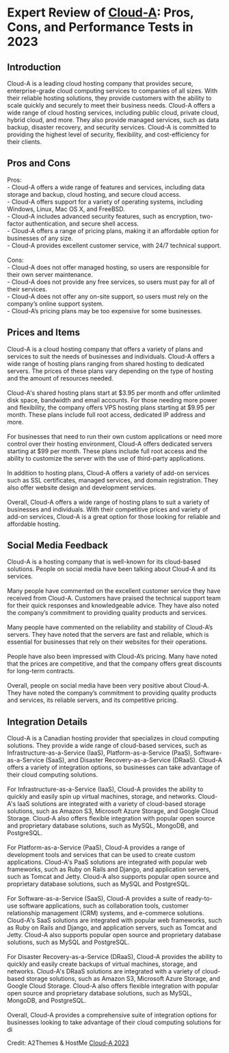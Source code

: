 <h1>Expert Review of <a href="https://a2themes.com/cloud-a-reviews">Cloud-A</a>: Pros, Cons, and Performance Tests in 2023</h1>
<h2>Introduction</h2>
Cloud-A is a leading cloud hosting company that provides secure, enterprise-grade cloud computing services to companies of all sizes. With their reliable hosting solutions, they provide customers with the ability to scale quickly and securely to meet their business needs. Cloud-A offers a wide range of cloud hosting services, including public cloud, private cloud, hybrid cloud, and more. They also provide managed services, such as data backup, disaster recovery, and security services. Cloud-A is committed to providing the highest level of security, flexibility, and cost-efficiency for their clients.
<h2>Pros and Cons</h2>
Pros: <br>- Cloud-A offers a wide range of features and services, including data storage and backup, cloud hosting, and secure cloud access. <br>- Cloud-A offers support for a variety of operating systems, including Windows, Linux, Mac OS X, and FreeBSD.<br>- Cloud-A includes advanced security features, such as encryption, two-factor authentication, and secure shell access.<br>- Cloud-A offers a range of pricing plans, making it an affordable option for businesses of any size.<br>- Cloud-A provides excellent customer service, with 24/7 technical support.<br><br>Cons:<br>- Cloud-A does not offer managed hosting, so users are responsible for their own server maintenance.<br>- Cloud-A does not provide any free services, so users must pay for all of their services.<br>- Cloud-A does not offer any on-site support, so users must rely on the company’s online support system.<br>- Cloud-A’s pricing plans may be too expensive for some businesses.
<h2>Prices and Items</h2>
Cloud-A is a cloud hosting company that offers a variety of plans and services to suit the needs of businesses and individuals. Cloud-A offers a wide range of hosting plans ranging from shared hosting to dedicated servers. The prices of these plans vary depending on the type of hosting and the amount of resources needed.<br><br>Cloud-A's shared hosting plans start at $3.95 per month and offer unlimited disk space, bandwidth and email accounts. For those needing more power and flexibility, the company offers VPS hosting plans starting at $9.95 per month. These plans include full root access, dedicated IP address and more.<br><br>For businesses that need to run their own custom applications or need more control over their hosting environment, Cloud-A offers dedicated servers starting at $99 per month. These plans include full root access and the ability to customize the server with the use of third-party applications.<br><br>In addition to hosting plans, Cloud-A offers a variety of add-on services such as SSL certificates, managed services, and domain registration. They also offer website design and development services. <br><br>Overall, Cloud-A offers a wide range of hosting plans to suit a variety of businesses and individuals. With their competitive prices and variety of add-on services, Cloud-A is a great option for those looking for reliable and affordable hosting.
<h2>Social Media Feedback</h2>
Cloud-A is a hosting company that is well-known for its cloud-based solutions. People on social media have been talking about Cloud-A and its services.<br><br>Many people have commented on the excellent customer service they have received from Cloud-A. Customers have praised the technical support team for their quick responses and knowledgeable advice. They have also noted the company’s commitment to providing quality products and services. <br><br>Many people have commented on the reliability and stability of Cloud-A’s servers. They have noted that the servers are fast and reliable, which is essential for businesses that rely on their websites for their operations. <br><br>People have also been impressed with Cloud-A’s pricing. Many have noted that the prices are competitive, and that the company offers great discounts for long-term contracts.<br><br>Overall, people on social media have been very positive about Cloud-A. They have noted the company’s commitment to providing quality products and services, its reliable servers, and its competitive pricing.
<h2>Integration Details</h2>
Cloud-A is a Canadian hosting provider that specializes in cloud computing solutions. They provide a wide range of cloud-based services, such as Infrastructure-as-a-Service (IaaS), Platform-as-a-Service (PaaS), Software-as-a-Service (SaaS), and Disaster Recovery-as-a-Service (DRaaS). Cloud-A offers a variety of integration options, so businesses can take advantage of their cloud computing solutions.<br><br>For Infrastructure-as-a-Service (IaaS), Cloud-A provides the ability to quickly and easily spin up virtual machines, storage, and networks. Cloud-A's IaaS solutions are integrated with a variety of cloud-based storage solutions, such as Amazon S3, Microsoft Azure Storage, and Google Cloud Storage. Cloud-A also offers flexible integration with popular open source and proprietary database solutions, such as MySQL, MongoDB, and PostgreSQL.<br><br>For Platform-as-a-Service (PaaS), Cloud-A provides a range of development tools and services that can be used to create custom applications. Cloud-A's PaaS solutions are integrated with popular web frameworks, such as Ruby on Rails and Django, and application servers, such as Tomcat and Jetty. Cloud-A also supports popular open source and proprietary database solutions, such as MySQL and PostgreSQL.<br><br>For Software-as-a-Service (SaaS), Cloud-A provides a suite of ready-to-use software applications, such as collaboration tools, customer relationship management (CRM) systems, and e-commerce solutions. Cloud-A's SaaS solutions are integrated with popular web frameworks, such as Ruby on Rails and Django, and application servers, such as Tomcat and Jetty. Cloud-A also supports popular open source and proprietary database solutions, such as MySQL and PostgreSQL.<br><br>For Disaster Recovery-as-a-Service (DRaaS), Cloud-A provides the ability to quickly and easily create backups of virtual machines, storage, and networks. Cloud-A's DRaaS solutions are integrated with a variety of cloud-based storage solutions, such as Amazon S3, Microsoft Azure Storage, and Google Cloud Storage. Cloud-A also offers flexible integration with popular open source and proprietary database solutions, such as MySQL, MongoDB, and PostgreSQL.<br><br>Overall, Cloud-A provides a comprehensive suite of integration options for businesses looking to take advantage of their cloud computing solutions for di
<p>Credit: A2Themes & HostMe <a href="https://a2themes.com/cloud-a-reviews">Cloud-A 2023</a></p>
